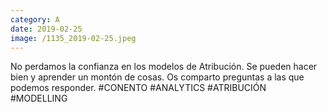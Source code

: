 ```yaml
--- 
category: A 
date: 2019-02-25 
image: /1135_2019-02-25.jpeg 
--- 
```


No perdamos la confianza en los modelos de Atribución. Se pueden hacer bien y aprender un montón de cosas. Os comparto preguntas a las que podemos responder. #CONENTO #ANALYTICS #ATRIBUCIÓN #MODELLING